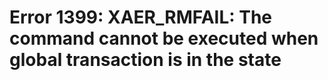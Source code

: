 # Error 1399: XAER\_RMFAIL: The command cannot be executed when global transaction is in the state

